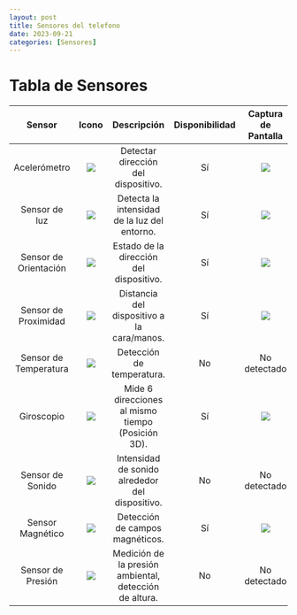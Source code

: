 ```yaml
---
layout: post
title: Sensores del telefono
date: 2023-09-21
categories: [Sensores]
---
```

# Tabla de Sensores

|         Sensor        |                           Icono                          |                       Descripción                      | Disponibilidad |                   Captura de Pantalla                  |
|:---------------------:|:--------------------------------------------------------:|:------------------------------------------------------:|:--------------:|:------------------------------------------------------:|
|      Acelerómetro     | ![](../assets/images/SensoresTel/icons/acelerometro.jpg) | Detectar dirección del dispositivo.                    |       Sí       | ![](../assets/images/SensoresTel/Acelerometro.jpg)     |
|     Sensor de luz     | ![](../assets/images/SensoresTel/icons/luz.jpg)          | Detecta la intensidad de la luz del entorno.           |       Sí       | ![](../assets/images/SensoresTel/SensorLuz.jpg)        |
| Sensor de Orientación | ![](../assets/images/SensoresTel/icons/orientacion.jpg)  | Estado de la dirección del dispositivo.                |       Sí       | ![](../assets/images/SensoresTel/SensorPosicion.jpg)   |
|  Sensor de Proximidad | ![](../assets/images/SensoresTel/icons/proximidad.jpg)   | Distancia del dispositivo a la cara/manos.             |       Sí       | ![](../assets/images/SensoresTel/SensorProximidad.jpg) |
| Sensor de Temperatura | ![](../assets/images/SensoresTel/icons/temperatura.jpg)  | Detección de temperatura.                              |       No       | No detectado                                           |
|       Giroscopio      | ![](../assets/images/SensoresTel/icons/giroscopio.jpg)   | Mide 6 direcciones al mismo tiempo (Posición 3D).      |       Sí       | ![](../assets/images/SensoresTel/Giroscopio.jpg)       |
|    Sensor de Sonido   | ![](../assets/images/SensoresTel/icons/sonido.jpg)       | Intensidad de sonido alrededor del dispositivo.        |       No       | No detectado                                           |
|    Sensor Magnético   | ![](../assets/images/SensoresTel/icons/magnetico.jpg)    | Detección de campos magnéticos.                        |       Sí       | ![](../assets/images/SensoresTel/SensorMagnetico.jpg)  |
|   Sensor de Presión   | ![](../assets/images/SensoresTel/icons/presion.jpg)      | Medición de la presión ambiental, detección de altura. |       No       | No detectado                                           |
